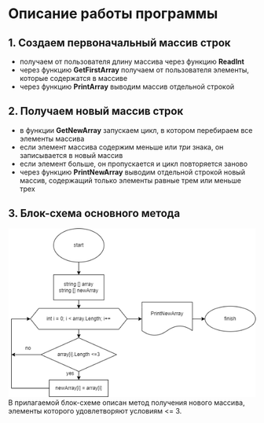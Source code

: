 # Описание работы программы

## 1. Создаем первоначальный массив строк
* получаем от пользователя длину массива через функцию **ReadInt**
* через функцию **GetFirstArray** получаем от пользователя элементы, которые содержатся в массиве
* через функцию **PrintArray** выводим массив отдельной строкой 

## 2. Получаем новый массив строк
* в функции **GetNewArray** запускаем цикл, в котором перебираем все элементы массива
* если элемент массива содержим меньше или *три* знака, он записывается в новый массив
* если элемент больше, он пропускается и цикл повторяется заново
* через функцию **PrintNewArray** выводим отдельной строкой новый массив, содержащий только элементы равные трем или меньше трех

## 3. Блок-схема основного метода 

![А вот и блок-схема](FinalProject.png)
В прилагаемой блок-схеме описан метод получения нового массива, элементы которого удовлетворяют условиям <= 3.
